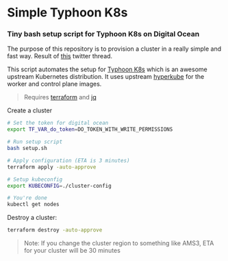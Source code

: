 # Simple Typhoon K8s

### Tiny bash setup script for Typhoon K8s on Digital Ocean

The purpose of this repository is to provision a cluster in a really simple and fast way. Result of [this](https://twitter.com/errordeveloper/status/1240262848351211520) twitter thread.

This script automates the setup for [Typhoon K8s](https://github.com/poseidon/typhoon) which is an awesome upstream Kubernetes distribution. It uses upstream [hyperkube](https://typhoon.psdn.io/architecture/operating-systems/#kubernetes-properties) for the worker and control plane images.

> Requires [terraform](https://github.com/hashicorp/terraform) and [jq](https://github.com/stedolan/jq)

Create a cluster

```sh
# Set the token for digital ocean
export TF_VAR_do_token=DO_TOKEN_WITH_WRITE_PERMISSIONS

# Run setup script
bash setup.sh

# Apply configuration (ETA is 3 minutes)
terraform apply -auto-approve

# Setup kubeconfig
export KUBECONFIG=./cluster-config

# You're done
kubectl get nodes
```

Destroy a cluster:

```sh
terraform destroy -auto-approve
```

> Note: If you change the cluster region to something like AMS3, ETA for your cluster will be 30 minutes
